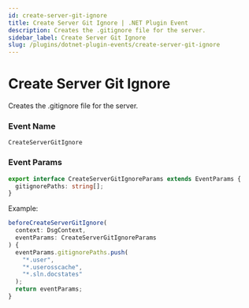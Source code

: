 ```yaml
---
id: create-server-git-ignore
title: Create Server Git Ignore | .NET Plugin Event
description: Creates the .gitignore file for the server.
sidebar_label: Create Server Git Ignore
slug: /plugins/dotnet-plugin-events/create-server-git-ignore
---
```


# Create Server Git Ignore


Creates the .gitignore file for the server.

### Event Name

`CreateServerGitIgnore`

### Event Params

```ts
export interface CreateServerGitIgnoreParams extends EventParams {
  gitignorePaths: string[];
}
```

Example:

```ts
beforeCreateServerGitIgnore(
  context: DsgContext,
  eventParams: CreateServerGitIgnoreParams
) {
  eventParams.gitignorePaths.push(
    "*.user",
    "*.userosscache",
    "*.sln.docstates"
  );
  return eventParams;
}
```